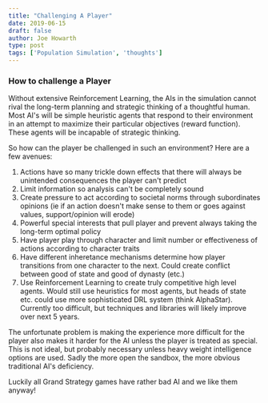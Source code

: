 ```yaml
---
title: "Challenging A Player"
date: 2019-06-15
draft: false
author: Joe Howarth
type: post
tags: ['Population Simulation', 'thoughts']
---
```

### How to challenge a Player

Without extensive Reinforcement Learning, the AIs in the simulation cannot 
rival the long-term planning and strategic thinking of a thoughtful human.
Most AI's will be simple heuristic agents that respond to their environment 
in an attempt to maximize their particular objectives (reward function). 
These agents will be incapable of strategic thinking.

So how can the player be challenged in such an environment? Here are a few 
avenues:

1. Actions have so many trickle down effects that there will always be unintended consequences 
   the player can't predict
2. Limit information so analysis can't be completely sound
3. Create pressure to act according to societal norms through subordinates opinions 
    (ie if an action doesn't make sense to them or goes against values, support/opinion will erode)
4. Powerful special interests that pull player and prevent always taking the 
    long-term optimal policy
5. Have player play through character and limit number or effectiveness of actions according 
    to character traits
6. Have different inheretance mechanisms determine how player transitions from one character to 
    the next. Could create conflict between good of state and good of dynasty (etc.)
7. Use Reinforcement Learning to create truly competitive high level agents. 
    Would still use heuristics for most agents, but heads of state etc. could use 
    more sophisticated DRL system (think AlphaStar). Currently too difficult, but
    techniques and libraries will likely improve over next 5 years.

The unfortunate problem is making the experience more difficult for the player also 
makes it harder for the AI unless the player is treated as special. This is not ideal,
but probably necessary unless heavy weight intelligence options are used. Sadly the more
open the sandbox, the more obvious traditional AI's deficiency.


Luckily all Grand Strategy games have rather bad AI and we like them anyway!


